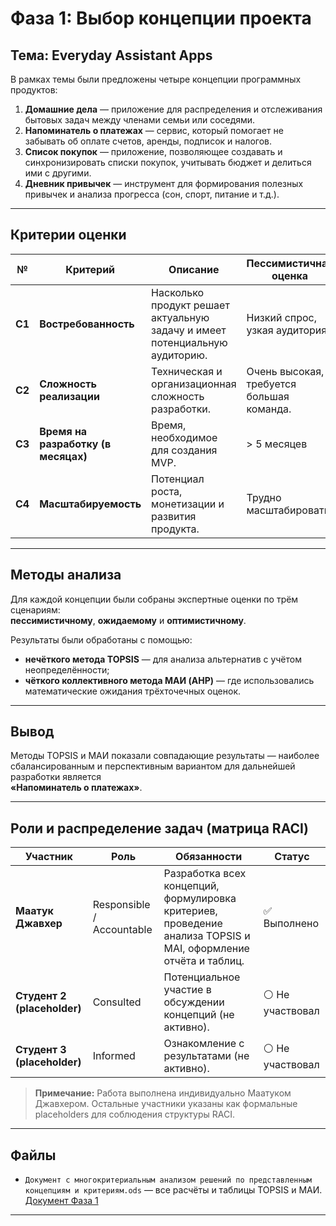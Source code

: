 # Фаза 1: Выбор концепции проекта  

## Тема: Everyday Assistant Apps  

В рамках темы были предложены четыре концепции программных продуктов:  

1. **Домашние дела** — приложение для распределения и отслеживания бытовых задач между членами семьи или соседями.  
2. **Напоминатель о платежах** — сервис, который помогает не забывать об оплате счетов, аренды, подписок и налогов.  
3. **Список покупок** — приложение, позволяющее создавать и синхронизировать списки покупок, учитывать бюджет и делиться ими с другими.  
4. **Дневник привычек** — инструмент для формирования полезных привычек и анализа прогресса (сон, спорт, питание и т.д.).  

---

## Критерии оценки  

| №  | Критерий | Описание | Пессимистичная оценка | Ожидаемая оценка | Оптимистичная оценка |
|:--:|-----------|-----------|-----------------------|------------------|----------------------|
| **C1** | **Востребованность** | Насколько продукт решает актуальную задачу и имеет потенциальную аудиторию. | Низкий спрос, узкая аудитория. | Средний спрос, устойчивая аудитория. | Высокий спрос, массовая аудитория. |
| **C2** | **Сложность реализации** | Техническая и организационная сложность разработки. | Очень высокая, требуется большая команда. | Средняя, реализуема стандартными средствами. | Низкая, простая архитектура. |
| **C3** | **Время на разработку (в месяцах)** | Время, необходимое для создания MVP. | > 5 месяцев | 3 – 5 месяцев | < 3 месяцев |
| **C4** | **Масштабируемость** | Потенциал роста, монетизации и развития продукта. | Трудно масштабировать. | Возможен рост при усилиях. | Высокий потенциал масштабирования. |

---

##  Методы анализа  

Для каждой концепции были собраны экспертные оценки по трём сценариям:  
**пессимистичному**, **ожидаемому** и **оптимистичному**.  

Результаты были обработаны с помощью:  
- **нечёткого метода TOPSIS** — для анализа альтернатив с учётом неопределённости;  
- **чёткого коллективного метода МАИ (AHP)** — где использовались математические ожидания трёхточечных оценок.  

---


##  Вывод  

Методы TOPSIS и МАИ показали совпадающие результаты — наиболее сбалансированным и перспективным вариантом для дальнейшей разработки является  
**«Напоминатель о платежах»**.  

---

##  Роли и распределение задач (матрица RACI)

| Участник | Роль | Обязанности | Статус |
|-----------|------|-------------|--------|
| **Маатук Джавхер** | Responsible / Accountable | Разработка всех концепций, формулировка критериев, проведение анализа TOPSIS и MAI, оформление отчёта и таблиц. | ✅ Выполнено |
| **Студент 2 (placeholder)** | Consulted | Потенциальное участие в обсуждении концепций (не активно). | ⚪ Не участвовал |
| **Студент 3 (placeholder)** | Informed | Ознакомление с результатами (не активно). | ⚪ Не участвовал |

> **Примечание:** Работа выполнена индивидуально Маатуком Джавхером. Остальные участники указаны как формальные placeholders для соблюдения структуры RACI.


---

##  Файлы  

- `Документ с многокритериальным анализом решений по представленным концепциям и критериям.ods` — все расчёты и таблицы TOPSIS и МАИ.  
 [Документ Фаза 1](https://docs.google.com/spreadsheets/d/1l3SoGLoMP_9sP8u1nMjL6bxw8lozc4ceLRtzjK6xIBU/edit?gid=1462026264#gid=1462026264)

---

